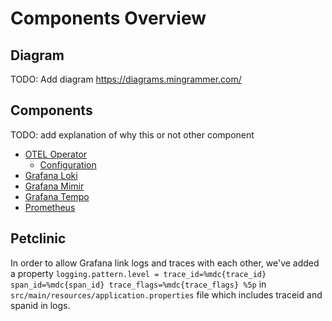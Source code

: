 # Components Overview

## Diagram

TODO: Add diagram https://diagrams.mingrammer.com/

## Components

TODO: add explanation of why this or not other component

- [OTEL Operator](https://github.com/open-telemetry/opentelemetry-operator)
  - [Configuration](../otel)
- [Grafana Loki](https://grafana.com/oss/loki/)
- [Grafana Mimir](https://grafana.com/oss/mimir/)
- [Grafana Tempo](https://grafana.com/oss/tempo/)
- [Prometheus](https://prometheus.io/)

## Petclinic

In order to allow Grafana link logs and traces with each other, we've added a property `logging.pattern.level = trace_id=%mdc{trace_id} span_id=%mdc{span_id} trace_flags=%mdc{trace_flags} %5p` in `src/main/resources/application.properties` file which includes traceid and spanid in logs.
